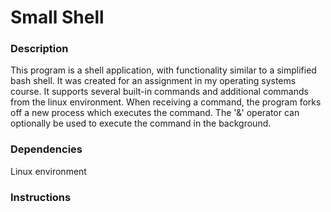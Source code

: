 # Small Shell

### Description

This program is a shell application, with functionality similar to a simplified bash shell.  It was created for an assignment in my operating systems course.  It supports several built-in commands and additional commands from the linux environment.  When receiving a command, the program forks off a new process which executes the command.  The '&' operator can optionally be used to execute the command in the background.


### Dependencies

Linux environment


### Instructions


